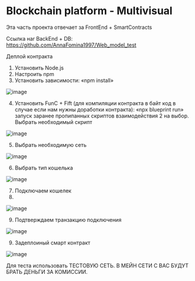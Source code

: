 # Blockchain platform - Multivisual

Эта часть проекта отвечает за  FrontEnd + SmartContracts

Ссылка наr BackEnd + DB: https://github.com/AnnaFomina1997/Web_model_test


Деплой контракта
1.	Установить Node.js
2.	Настроить npm
3.	Установить зависимости: «npm install»
 
![image](https://github.com/AnnaFomina1997/ton-dapp-test/assets/102873833/63d0c35e-5e62-4ace-8d30-61540cf23a33)

4.	Установить FunC + Fift (для компиляции контракта в байт код в случае если нам нужны доработки контракта): «npx blueprint run» запуск заранее пропипанных скриптов взаимодействия 2 на выбор. Выбрать необходимый скрипт 

![image](https://github.com/AnnaFomina1997/ton-dapp-test/assets/102873833/14bd9496-e238-45b5-b618-028353374d7f)

5.	Выбрать необходимую сеть 
 
![image](https://github.com/AnnaFomina1997/ton-dapp-test/assets/102873833/60cf11a7-d650-4b2f-a472-f35c4ade3e5e)

6.	Выбрать тип кошелька

![image](https://github.com/AnnaFomina1997/ton-dapp-test/assets/102873833/df987259-2dfb-44b3-a389-10a7823ca4ce)

7.	Подключаем кошелек
8.	
 ![image](https://github.com/AnnaFomina1997/ton-dapp-test/assets/102873833/9829fd1f-2648-4972-b919-bdb96fa2701a)

9.	Подтверждаем транзакцию подключения
 
![image](https://github.com/AnnaFomina1997/ton-dapp-test/assets/102873833/fe97b45c-318d-4468-ae7c-97641bf49525)

9.	Задеплоиный смарт контракт
 
![image](https://github.com/AnnaFomina1997/ton-dapp-test/assets/102873833/d3b9f217-e04d-4160-af5b-4f52151bd854)


Для теста использовать ТЕСТОВУЮ СЕТЬ. В МЕЙН СЕТИ С ВАС БУДУТ БРАТЬ ДЕНЬГИ ЗА КОМИССИИ. 
